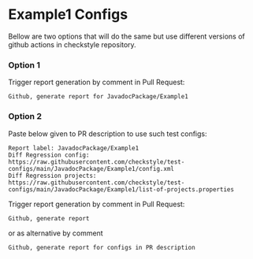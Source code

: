 # Example1 Configs

Bellow are two options that will do the same but use different versions
of github actions in checkstyle repository.


### Option 1
Trigger report generation by comment in Pull Request:
```
Github, generate report for JavadocPackage/Example1
```

### Option 2

Paste below given to PR description to use such test configs:
```
Report label: JavadocPackage/Example1
Diff Regression config: https://raw.githubusercontent.com/checkstyle/test-configs/main/JavadocPackage/Example1/config.xml
Diff Regression projects: https://raw.githubusercontent.com/checkstyle/test-configs/main/JavadocPackage/Example1/list-of-projects.properties
```

Trigger report generation by comment in Pull Request:
```
Github, generate report
```
or as alternative by comment
```
Github, generate report for configs in PR description
```
